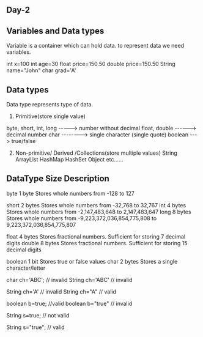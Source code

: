 Day-2
--------
Variables and Data types
-----------------------
Variable is a container which can hold data.
to represent data we need variables.

int x=100
int age=30
float price=150.50
double price=150.50
String name="John"
char grad='A'

Data types
-----------
Data type represents type of data.

1) Primitive(store single value)

byte, short, int, long -----> number without decimal
float, double ------> decimal number
char   --------> single character (single quote)
boolean   ---> true/false


2) Non-primitive/ Derived /Collections(store multiple values)
   String
   ArrayList
   HashMap
   HashSet
   Object
   etc......

DataType	Size			Description
--------------------------------------------------
byte		1 byte			Stores whole numbers from -128 to 127

short		2 bytes	        Stores whole numbers from -32,768 to 32,767
int		    4 bytes			    Stores whole numbers from -2,147,483,648 to 2,147,483,647
long		8 bytes			Stores whole numbers from -9,223,372,036,854,775,808 to 9,223,372,036,854,775,807

float		4 bytes		   Stores fractional numbers. Sufficient for storing 7 decimal digits
double		8 bytes		   Stores fractional numbers. Sufficient for storing 15 decimal digits

boolean		1 bit		    Stores true or false values
char		2 bytes			Stores a single character/letter


char ch='ABC';  // invalid
String ch='ABC'    // invalid

String ch='A'     // invalid
String ch="A"     // valid


boolean b=true;   //valid
boolean b="true"   // invalid

String s=true;   // not valid

String s="true";  // valid


